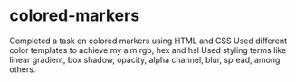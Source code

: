 # colored-markers
Completed a task on colored markers using HTML and CSS
Used different color templates to achieve my aim
rgb, hex and hsl
Used styling terms like linear gradient, box shadow, opacity, alpha channel, blur, spread, among others.
